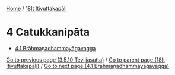 
[Home](/) / [18It Itivuttakapāḷi](../18It.md)

# 4 Catukkanipāta

* [4.1 Brāhmaṇadhammayāgavagga](4/4.1.md)

[Go to previous page (3.5.10 Tevijjasutta)](3/3.5/3.5.10.md) / [Go to parent page (18It Itivuttakapāḷi)](0.md) / [Go to next page (4.1 Brāhmaṇadhammayāgavagga)](4/4.1.md)


